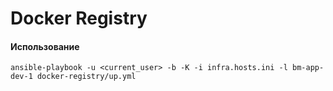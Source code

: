 # Docker Registry

#### Использование

`ansible-playbook -u <current_user> -b -K -i infra.hosts.ini -l bm-app-dev-1 docker-registry/up.yml`